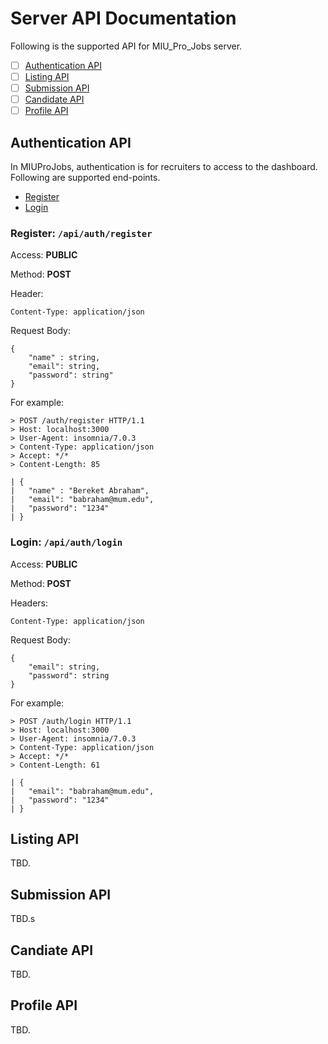 # Server API Documentation

Following is the supported API for MIU_Pro_Jobs server.

- [ ] [Authentication API](#authentication-api)
- [ ] [Listing API]()
- [ ] [Submission API]()
- [ ] [Candidate API]()
- [ ] [Profile API]()

## Authentication API

In MIUProJobs, authentication is for recruiters to access to the dashboard. Following are supported end-points.

- [Register](#register-apiauthregister)
- [Login](#login-apiauthlogin)

### Register: `/api/auth/register`

Access: **PUBLIC**

Method: **POST**

Header: 
```
Content-Type: application/json
```

Request Body:

```
{
	"name" : string,
	"email": string,
	"password": string"
}
```

For example:

```
> POST /auth/register HTTP/1.1
> Host: localhost:3000
> User-Agent: insomnia/7.0.3
> Content-Type: application/json
> Accept: */*
> Content-Length: 85

| {
| 	"name" : "Bereket Abraham",
| 	"email": "babraham@mum.edu",
| 	"password": "1234"
| }
```

### Login: `/api/auth/login`

Access: **PUBLIC**

Method: **POST**

Headers:

```
Content-Type: application/json
```

Request Body:

```
{
	"email": string,
	"password": string
}
```

For example:

```
> POST /auth/login HTTP/1.1
> Host: localhost:3000
> User-Agent: insomnia/7.0.3
> Content-Type: application/json
> Accept: */*
> Content-Length: 61

| {
| 	"email": "babraham@mum.edu",
| 	"password": "1234"
| }
```


## Listing API

TBD.

## Submission API

TBD.s

## Candiate API

TBD.

## Profile API

TBD.
